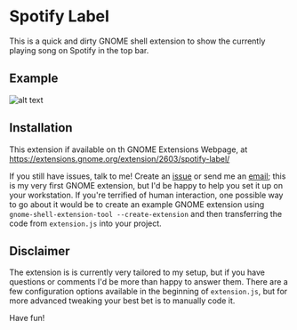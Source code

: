 # Spotify Label

This is a quick and dirty GNOME shell extension to show the currently playing song on Spotify in the top bar. 

## Example
![alt text](https://github.com/mheine/gnome-shell-spotify-label/raw/master/msl-screenshot.png "A screenshot  of the label in action")

## Installation
This extension if available on th GNOME Extensions Webpage, at https://extensions.gnome.org/extension/2603/spotify-label/

If you still have issues, talk to me! Create an [issue](https://github.com/mheine/gnome-shell-spotify-label/issues/new?title=Installation!&body=Hey!%20I'd%20like%20to%20get%20this%20installed%20on%20my%20system,%20and) or send me an [email](mailto:mail@mheine.se); this is my very first GNOME extension, but I'd be happy to help you set it up on your workstation. If you're terrified of human interaction, one possible way to go about it would be to create an example GNOME extension using `gnome-shell-extension-tool --create-extension` and then transferring the code from `extension.js` into your project.

## Disclaimer
The extension is is currently very tailored to my setup, but if you have questions or comments I'd be more than happy to answer them. There are a few configuration options available in the beginning of `extension.js`, but for more advanced tweaking your best bet is to manually code it.

Have fun!
